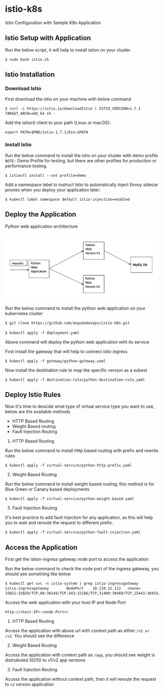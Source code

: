 # istio-k8s

Istio Configuration with Sample K8s Application 

## Istio Setup with Application 

Run the below script, it will help to install istion on your cluster 

```
$ sudo bash istio.sh
```

## Istio Installation

### Download Istio 

First download the istio on your machine with below command 
```
$ curl -L https://istio.io/downloadIstio | ISTIO_VERSION=1.7.1 TARGET_ARCH=x86_64 sh - 
```

Add the istioctl client to your path (Linux or macOS):
```
export PATH=$PWD/istio-1.7.1/bin:$PATH
```
### Install Istio

Run the below command to install the istio on your cluster with demo profile
`NOTE:` Demo Profile for testing, but there are other profiles for production or performance testing.

```
$ istioctl install --set profile=demo
```

Add a namespace label to instruct Istio to automatically inject Envoy sidecar proxies when you deploy your application later:

```
$ kubectl label namespace default istio-injection=enabled
```

## Deploy the Application

Python web application architecture 

![python-web-application](istio-python-example.png)

Run the below command to install the python web application on your kubernetes cluster 

```
$ git clone https://github.com/angudadevops/istio-k8s.git

$ kubectl apply -f deployment.yaml
```

Above command will deploy the python web application wiht its service 

First install the gateway that will help to connect istio ingress 

```
$ kubectl apply -f gateway/python-gateway.yaml
```

Now install the destination rule to map the specific version as a subest

```
$ kubectl apply -f destination-rule/python-destination-rule.yaml
```

## Deploy Istio Rules 

Now it's time to descide what type of virtual service type you want to use, below are the available methods

- HTTP Based Routing 
- Weight Based routing 
- Fault Injection Routing

1. HTTP Based Routing 

Run the below command to install Http based routing with prefix and rewrite rules

```
$ kubectl apply -f virtual-service/python-http-prefix.yaml
```

2. Weight Based Routing 

Run the below command to install weight based routing, this method is for Blue Green or Canary based deployments

```
$ kubectl apply -f virtual-service/python-weight-based.yaml
```

3. Fault Injection Routing 

It's best practice to add fault injection for any application, as this will help you to wait and reroute the request to different prefix. 

```
$ kubectl apply -f virtual-service/python-fault-injection.yaml
```

## Access the Application 

First get the istion-ingress gateway node port to access the application

Run the below command to check the node port of the ingress gateway, you should see something like below
```
$ kubectl get svc -n istio-system | grep istio-ingressgateway
istio-ingressgateway        NodePort    10.110.12.112   <none>        15021:32029/TCP,80:30144/TCP,443:32186/TCP,31400:30469/TCP,15443:30433/TCP
```

Access the web application with your host IP and Node Port 

```
http://<host-IP>:<node-Port>/
```
1. HTTP Based Routing 

Access the application with above url with context path as either `/v1 or /v2`. You should see the difference 

2. Weight Based Routing 

Access the application with context path as `/app`, you should see weight is distrubuted 50/50 to v1/v2 app versions 

3. Fault Injection Routing 

Access the application without context path, then it will reroute the request to `v2` version application

